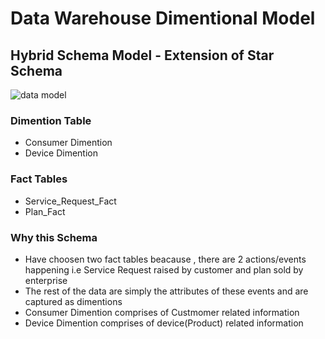 # Data Warehouse Dimentional Model

## Hybrid Schema Model - Extension of Star Schema

![ data model ](ERforDimetionalDataModel)

### Dimention Table
- Consumer Dimention
- Device Dimention

### Fact Tables
- Service_Request_Fact
- Plan_Fact

### Why this Schema
- Have choosen two fact tables beacause , there are 2 actions/events happening i.e Service Request raised by customer and plan sold by enterprise
- The rest of the data are simply the attributes of these events and are captured as dimentions
- Consumer Dimention comprises of Custmomer related information 
- Device Dimention comprises of device(Product) related information